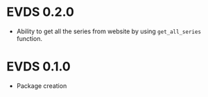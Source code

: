 # EVDS 0.2.0

* Ability to get all the series from website by using `get_all_series` function. 

# EVDS 0.1.0

* Package creation
